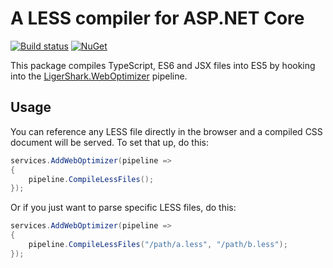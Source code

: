 # A LESS compiler for ASP.NET Core

[![Build status](https://ci.appveyor.com/api/projects/status/dtkck6ymi5rjykln?svg=true)](https://ci.appveyor.com/project/madskristensen/weboptimizer-less)
[![NuGet](https://img.shields.io/nuget/v/LigerShark.WebOptimizer.LESS.svg)](https://nuget.org/packages/LigerShark.WebOptimizer.LESS/)

This package compiles TypeScript, ES6 and JSX files into ES5 by hooking into the [LigerShark.WebOptimizer](https://github.com/ligershark/WebOptimizer) pipeline.

## Usage

You can reference any LESS file directly in the browser and a compiled CSS document will be served. To set that up, do this:

```c#
services.AddWebOptimizer(pipeline =>
{
    pipeline.CompileLessFiles();
});
```

Or if you just want to parse specific LESS files, do this:

```c#
services.AddWebOptimizer(pipeline =>
{
    pipeline.CompileLessFiles("/path/a.less", "/path/b.less");
});
```